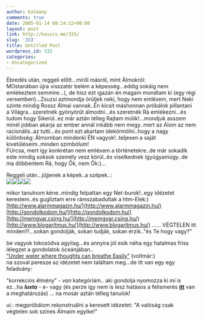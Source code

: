 ```yaml
---
author: kalmanp
comments: true
date: 2005-01-14 08:14:12+00:00
layout: post
link: http://kavics.me/333/
slug: '333'
title: Untitled Post
wordpress_id: 333
categories:
- Uncategorized
---
```


Ébredés után, reggeli előtt...miről másról, mint Álmokról:  
MOstanában újra visszatér belém a képesség...eddig sokáig nem emlékeztem semmire...(, de hisz ezt igazán én magam mondtam ki (egy régi versemben)...Zsuzsi aztmondja örüljek neki, hogy nem emléxem, mert Neki szinte mindig Rossz Álmai vannak..Én kicsit máshonnan próbálok pillantani a Világra...szeretnék gyönyörűt álmodni...és szeretnék Rá emlékezni...és tudom hogy Sikerül..ez már aztán télleg Rajtam múlik!...mondjuk asszem minél jobban akarja az ember annál inkább nem megy..mert az Álom az nem racionális..az tutti...és pont ezt akartam idekörmölni..hogy a nagy különbség: Álmomban mindenki ÉN vagyok!..teljesen a saját kivetüléseim..minden szimbólum!  
FUrcsa, mert így konkrétan nem emléxem a történetekre..de már sokadik este mindig soksok személy vesz körül..és viselkednek ígyúgyamúgy..de ma döbbentem Rá, hogy Ők, nem Ők:)...




Reggeli után...jöjjenek a képek..a szépek..:  
![](http://kavics.freeblog.hu/Files/gyertyam.JPG)![](http://kavics.freeblog.hu/Files/gyertyam2.JPG)![](http://kavics.freeblog.hu/Files/gyertyám3.JPG)![](http://kavics.freeblog.hu/Files/gyertyám4.JPG)




mikor tanulnom kéne..mindig felpattan egy Net-burok!..egy idézetet kerestem..és gugliztam erre rámszabadultak a htm-Elek:)  
[http://www.alarmmagazin.hu/](http://www.alarmmagazin.hu/)  
[http://gondolkodom.hu/](http://gondolkodom.hu/)  
[http://memgyar.csing.hu/](http://memgyar.csing.hu/)  
[http://www.blogaritmus.hu/](http://www.blogaritmus.hu/) ...... VÉGTELEN itt minden!!!...sokan gondolják, sokan tudják, sokan érzik.."és Te hogy vagy?"




be vagyok tokozódva agyilag...és annyira jól esik néha egy hatalmas friss lélegzet a gondolatok óceánjában..  
["Under water where thoughts can breathe Easily"](http://www.elyrics4u.com/p/paralell_universe_red_hot_chili_peppers.htm) (voltmár:)  
na szoval peresze az idézetet nem találtam meg...de itt van egy egy feladvány:




"korrekciós élmény" - _van_ kategóriám.. aki gondolja nyomozza ki mi is ez...ha _**_lusta_**_ - e- vagy (és perze így nem is lesz hatásos a felismerés **[itt](http://kavics.freeblog.hu/Files/korrekcios.txt)** van a meghatározás) ... na mosár aztán télleg tanulok!




ui.: megpróbálom rekonstruálni a keresett idézetet: "A valóság csak végtelen sok színes Álmaim egyike!"
